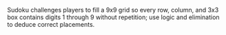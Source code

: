 Sudoku challenges players to fill a 9x9 grid so every row, column, and 3x3 box contains digits 1 through 9 without repetition; use logic and elimination to deduce correct placements.